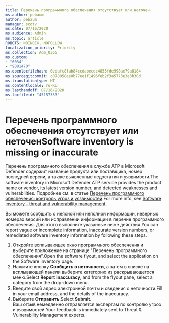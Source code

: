 ```yaml
---
title: Перечень программного обеспечения отсутствует или неточен
ms.author: pebaum
author: pebaum
manager: scotv
ms.date: 07/16/2020
ms.audience: Admin
ms.topic: article
ROBOTS: NOINDEX, NOFOLLOW
localization_priority: Priority
ms.collection: Adm_O365
ms.custom:
- "6034"
- "9001470"
ms.openlocfilehash: 0edafc8fab84ccdabecdc4853fde998ae79a8184
ms.sourcegitcommit: c078058ee0b77ee1f1496feb2f3a5773e3e3b30d
ms.translationtype: HT
ms.contentlocale: ru-RU
ms.lasthandoff: 07/16/2020
ms.locfileid: "45157333"
---
```

# <a name="software-inventory-is-missing-or-inaccurate"></a><span data-ttu-id="19866-102">Перечень программного обеспечения отсутствует или неточен</span><span class="sxs-lookup"><span data-stu-id="19866-102">Software inventory is missing or inaccurate</span></span>

<span data-ttu-id="19866-103">Перечень программного обеспечения в службе ATP в Microsoft Defender содержит название продукта или поставщика, номер последней версии, а также выявленные недостатки и уязвимости.</span><span class="sxs-lookup"><span data-stu-id="19866-103">The software inventory in Microsoft Defender ATP service provides the product name or vendor, its latest version number, and detected weaknesses and vulnerabilities.</span></span> <span data-ttu-id="19866-104">Подробнее см. в статье [Перечень программного обеспечения: контроль угроз и уязвимостей](https://docs.microsoft.com/windows/security/threat-protection/microsoft-defender-atp/tvm-software-inventory).</span><span class="sxs-lookup"><span data-stu-id="19866-104">For more info, see [Software inventory - threat and vulnerability management](https://docs.microsoft.com/windows/security/threat-protection/microsoft-defender-atp/tvm-software-inventory).</span></span>

<span data-ttu-id="19866-105">Вы можете сообщить о неясной или неполной информации, неверных номерах версий или исправлении информации в перечне программного обеспечения. Для этого выполните указанные ниже действия.</span><span class="sxs-lookup"><span data-stu-id="19866-105">You can report vague or incomplete information, inaccurate version numbers, or remediated software inventory information by following these steps.</span></span>  

1. <span data-ttu-id="19866-106">Откройте всплывающее окно программного обеспечения и выберите приложение на странице "Перечень программного обеспечения".</span><span class="sxs-lookup"><span data-stu-id="19866-106">Open the software flyout, and select the application on the Software inventory page.</span></span>
2. <span data-ttu-id="19866-107">Нажмите кнопку **Сообщить о неточности**, а затем в списке на всплывающей панели выберите категорию из раскрывающегося меню.</span><span class="sxs-lookup"><span data-stu-id="19866-107">Select **Report inaccuracy**, and from the flyout pane, select a category from the drop-down menu.</span></span>
3. <span data-ttu-id="19866-108">Введите свой адрес электронной почты и сведения о неточности.</span><span class="sxs-lookup"><span data-stu-id="19866-108">Fill in your email address, and the details of the inaccuracy.</span></span>
4. <span data-ttu-id="19866-109">Выберите **Отправить**.</span><span class="sxs-lookup"><span data-stu-id="19866-109">Select **Submit**.</span></span></br>
    <span data-ttu-id="19866-110">Ваш отзыв немедленно отправляется экспертам по контролю угроз и уязвимостей.</span><span class="sxs-lookup"><span data-stu-id="19866-110">Your feedback is immediately sent to Threat & Vulnerability Management experts.</span></span>